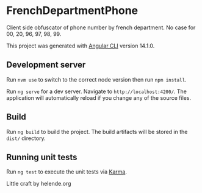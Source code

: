# FrenchDepartmentPhone

Client side obfuscator of phone number by french department.
No case for 00, 20, 96, 97, 98, 99.

This project was generated with [Angular CLI](https://github.com/angular/angular-cli) version 14.1.0.

## Development server

Run `nvm use` to switch to the correct node version then run `npm install`.

Run `ng serve` for a dev server. Navigate to `http://localhost:4200/`. The application will automatically reload if you change any of the source files.

## Build

Run `ng build` to build the project. The build artifacts will be stored in the `dist/` directory.

## Running unit tests

Run `ng test` to execute the unit tests via [Karma](https://karma-runner.github.io).

Little craft by helende.org

